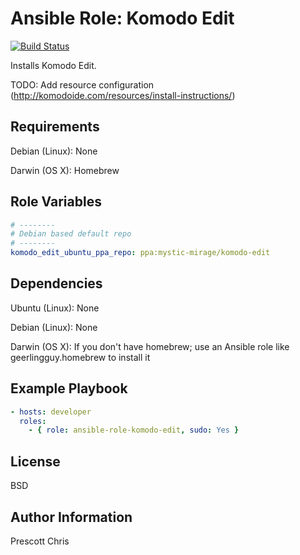 Ansible Role: Komodo Edit
========
[![Build Status](https://travis-ci.org/cmprescott/ansible-role-komodo-edit.svg?branch=master)](https://travis-ci.org/cmprescott/ansible-role-komodo-edit)

Installs Komodo Edit.

TODO: Add resource configuration (http://komodoide.com/resources/install-instructions/)

Requirements
------------

Debian (Linux): None

Darwin (OS X): Homebrew

Role Variables
--------------

```yaml
# --------
# Debian based default repo
# --------
komodo_edit_ubuntu_ppa_repo: ppa:mystic-mirage/komodo-edit
```

Dependencies
------------

Ubuntu (Linux): None

Debian (Linux): None

Darwin (OS X): If you don't have homebrew; use an Ansible role like geerlingguy.homebrew to install it

Example Playbook
-------------------------

```yaml
- hosts: developer
  roles:
    - { role: ansible-role-komodo-edit, sudo: Yes }
```

License
-------

BSD

Author Information
------------------

Prescott Chris
